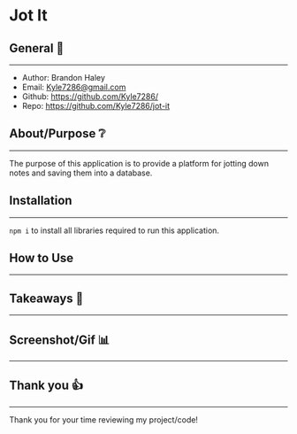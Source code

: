 # Jot It

## General 📖
---    
- Author:         Brandon Haley
- Email:          Kyle7286@gmail.com
- Github:         https://github.com/Kyle7286/
- Repo:           https://github.com/Kyle7286/jot-it

## About/Purpose ❔
---
The purpose of this application is to provide a platform for jotting down notes and saving them into a database.

## Installation
---
`npm i` to install all libraries required to run this application.

## How to Use
---

## Takeaways 🥡
--- 


## Screenshot/Gif 📊
---


## Thank you 👍 
---
Thank you for your time reviewing my project/code!